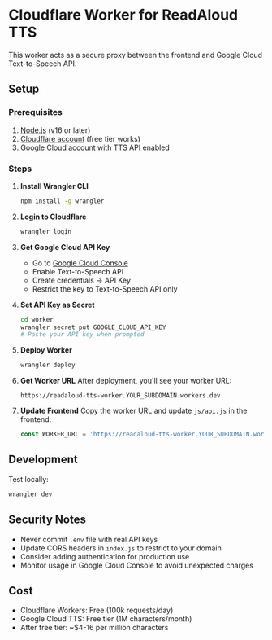 # Cloudflare Worker for ReadAloud TTS

This worker acts as a secure proxy between the frontend and Google Cloud Text-to-Speech API.

## Setup

### Prerequisites

1. [Node.js](https://nodejs.org/) (v16 or later)
2. [Cloudflare account](https://dash.cloudflare.com/sign-up) (free tier works)
3. [Google Cloud account](https://console.cloud.google.com/) with TTS API enabled

### Steps

1. **Install Wrangler CLI**
   ```bash
   npm install -g wrangler
   ```

2. **Login to Cloudflare**
   ```bash
   wrangler login
   ```

3. **Get Google Cloud API Key**
   - Go to [Google Cloud Console](https://console.cloud.google.com/)
   - Enable Text-to-Speech API
   - Create credentials → API Key
   - Restrict the key to Text-to-Speech API only

4. **Set API Key as Secret**
   ```bash
   cd worker
   wrangler secret put GOOGLE_CLOUD_API_KEY
   # Paste your API key when prompted
   ```

5. **Deploy Worker**
   ```bash
   wrangler deploy
   ```

6. **Get Worker URL**
   After deployment, you'll see your worker URL:
   ```
   https://readaloud-tts-worker.YOUR_SUBDOMAIN.workers.dev
   ```

7. **Update Frontend**
   Copy the worker URL and update `js/api.js` in the frontend:
   ```javascript
   const WORKER_URL = 'https://readaloud-tts-worker.YOUR_SUBDOMAIN.workers.dev';
   ```

## Development

Test locally:
```bash
wrangler dev
```

## Security Notes

- Never commit `.env` file with real API keys
- Update CORS headers in `index.js` to restrict to your domain
- Consider adding authentication for production use
- Monitor usage in Google Cloud Console to avoid unexpected charges

## Cost

- Cloudflare Workers: Free (100k requests/day)
- Google Cloud TTS: Free tier (1M characters/month)
- After free tier: ~$4-16 per million characters
